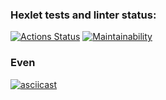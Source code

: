 ### Hexlet tests and linter status:
[![Actions Status](https://github.com/Ahiru77/java-project-61/actions/workflows/hexlet-check.yml/badge.svg)](https://github.com/Ahiru77/java-project-61/actions) [![Maintainability](https://api.codeclimate.com/v1/badges/9628f27bc59465288f25/maintainability)](https://codeclimate.com/github/Ahiru77/java-project-61/maintainability)
### Even
[![asciicast](https://asciinema.org/a/GFq7nnV5Y5W1h4FCpJGYJiHqv.svg)](https://asciinema.org/a/GFq7nnV5Y5W1h4FCpJGYJiHqv)
